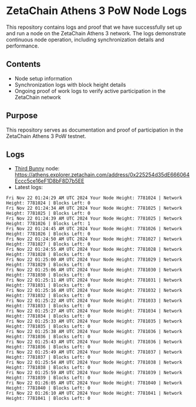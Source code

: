 # ZetaChain Athens 3 PoW Node Logs
This repository contains logs and proof that we have successfully set up and run a node on the ZetaChain Athens 3 network. The logs demonstrate continuous node operation, including synchronization details and performance.

## Contents
- Node setup information
- Synchronization logs with block height details
- Ongoing proof of work logs to verify active participation in the ZetaChain network

## Purpose
This repository serves as documentation and proof of participation in the ZetaChain Athens 3 PoW testnet.

## Logs

- [Third Bunny](https://thirdbunny.xyz/) node: https://athens.explorer.zetachain.com/address/0x225254d35dE666064Eccc5ce16eF1D8bF8D7b5EE
- Latest logs:
```
Fri Nov 22 01:24:29 AM UTC 2024 Your Node Height: 7781024 | Network Height: 7781024 | Blocks Left: 0
Fri Nov 22 01:24:34 AM UTC 2024 Your Node Height: 7781025 | Network Height: 7781025 | Blocks Left: 0
Fri Nov 22 01:24:39 AM UTC 2024 Your Node Height: 7781025 | Network Height: 7781026 | Blocks Left: 1
Fri Nov 22 01:24:45 AM UTC 2024 Your Node Height: 7781026 | Network Height: 7781026 | Blocks Left: 0
Fri Nov 22 01:24:50 AM UTC 2024 Your Node Height: 7781027 | Network Height: 7781027 | Blocks Left: 0
Fri Nov 22 01:24:55 AM UTC 2024 Your Node Height: 7781028 | Network Height: 7781028 | Blocks Left: 0
Fri Nov 22 01:25:00 AM UTC 2024 Your Node Height: 7781029 | Network Height: 7781029 | Blocks Left: 0
Fri Nov 22 01:25:06 AM UTC 2024 Your Node Height: 7781030 | Network Height: 7781030 | Blocks Left: 0
Fri Nov 22 01:25:11 AM UTC 2024 Your Node Height: 7781031 | Network Height: 7781031 | Blocks Left: 0
Fri Nov 22 01:25:16 AM UTC 2024 Your Node Height: 7781032 | Network Height: 7781032 | Blocks Left: 0
Fri Nov 22 01:25:22 AM UTC 2024 Your Node Height: 7781033 | Network Height: 7781033 | Blocks Left: 0
Fri Nov 22 01:25:27 AM UTC 2024 Your Node Height: 7781034 | Network Height: 7781034 | Blocks Left: 0
Fri Nov 22 01:25:33 AM UTC 2024 Your Node Height: 7781035 | Network Height: 7781035 | Blocks Left: 0
Fri Nov 22 01:25:38 AM UTC 2024 Your Node Height: 7781036 | Network Height: 7781036 | Blocks Left: 0
Fri Nov 22 01:25:43 AM UTC 2024 Your Node Height: 7781036 | Network Height: 7781036 | Blocks Left: 0
Fri Nov 22 01:25:49 AM UTC 2024 Your Node Height: 7781037 | Network Height: 7781037 | Blocks Left: 0
Fri Nov 22 01:25:54 AM UTC 2024 Your Node Height: 7781038 | Network Height: 7781038 | Blocks Left: 0
Fri Nov 22 01:25:59 AM UTC 2024 Your Node Height: 7781039 | Network Height: 7781039 | Blocks Left: 0
Fri Nov 22 01:26:05 AM UTC 2024 Your Node Height: 7781040 | Network Height: 7781040 | Blocks Left: 0
Fri Nov 22 01:26:10 AM UTC 2024 Your Node Height: 7781041 | Network Height: 7781041 | Blocks Left: 0
```
